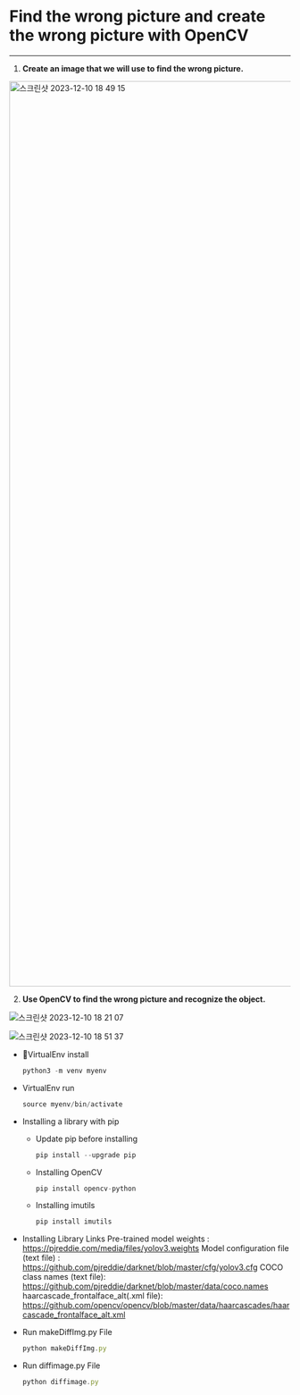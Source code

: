 # Find the wrong picture and create the wrong picture with OpenCV

---

1. **Create an image that we will use to find the wrong picture.**

<img width="1621" alt="스크린샷 2023-12-10 18 49 15" src="https://github.com/devjaeseung/opensw_team70/assets/100324690/d434a4ca-1cb4-4878-8691-1553af297607">

2. **Use OpenCV to find the wrong picture and recognize the object.**
   
![스크린샷 2023-12-10 18 21 07](https://github.com/devjaeseung/opensw_team70/assets/100324690/ea21d6d4-9da0-432d-aad1-2f98b8f23d49)

![스크린샷 2023-12-10 18 51 37](https://github.com/devjaeseung/opensw_team70/assets/100324690/3378a8aa-ef37-4ea5-a4f5-4128a954a096)


- VirtualEnv install
    
    ```jsx
    python3 -m venv myenv
    ```
    
- VirtualEnv run
    
    ```jsx
    source myenv/bin/activate
    ```
    
- Installing a library with pip
    - Update pip before installing
        
        ```jsx
        pip install --upgrade pip
        ```
        
    - Installing OpenCV
        
        ```jsx
        pip install opencv-python
        ```
        
    - Installing imutils 
        
        ```jsx
        pip install imutils
        ```

- Installing Library Links
      Pre-trained model weights :  https://pjreddie.com/media/files/yolov3.weights
      Model configuration file (text file) :  https://github.com/pjreddie/darknet/blob/master/cfg/yolov3.cfg
      COCO class names (text file):  https://github.com/pjreddie/darknet/blob/master/data/coco.names
      haarcascade_frontalface_alt(.xml file):  https://github.com/opencv/opencv/blob/master/data/haarcascades/haarcascade_frontalface_alt.xml

- Run makeDiffImg.py File 

    ```jsx
    python makeDiffImg.py
    ```

- Run diffimage.py File 

    ```jsx
    python diffimage.py
    ```
